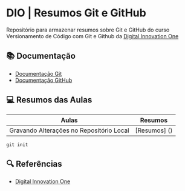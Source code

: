 
# DIO | Resumos Git e GitHub

Repositório para armazenar resumos sobre Git e GitHub do curso Versionamento de Código com Git e Github da [Digital Innovation One](https://www.dio.me/)

## 📚 Documentação

- [Documentação Git](https://git-scm.com/doc)
- [Documentação GitHub](https://docs.github.com/)

## 💻 Resumos das Aulas

| Aulas | Resumos |
| ------| --------|
| Gravando Alterações no Repositório Local | [Resumos] () |

```
git init
```

## 🔍 Referências

- [Digital Innovation One](https://www.dio.me/)
